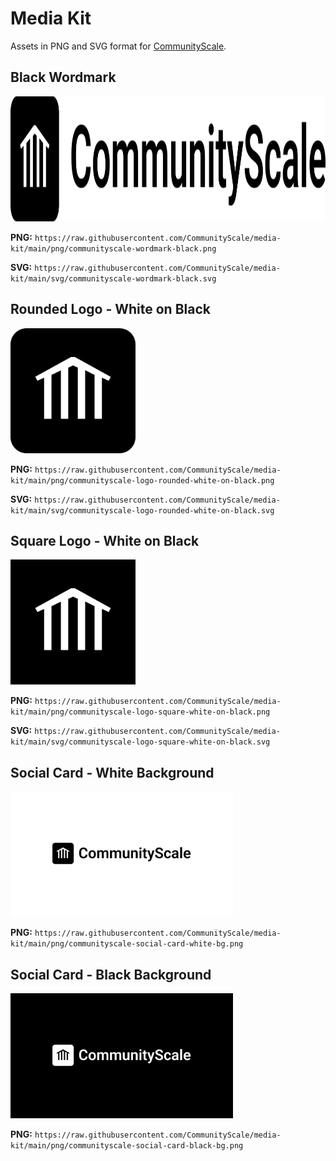 # Media Kit

Assets in PNG and SVG format for [CommunityScale](https://communityscale.com/).

## Black Wordmark
<img src="png/communityscale-wordmark-black.png" alt="CommunityScale Wordmark Black" height="200">

**PNG:** `https://raw.githubusercontent.com/CommunityScale/media-kit/main/png/communityscale-wordmark-black.png`

**SVG:** `https://raw.githubusercontent.com/CommunityScale/media-kit/main/svg/communityscale-wordmark-black.svg`

## Rounded Logo - White on Black
<img src="png/communityscale-logo-rounded-white-on-black.png" alt="CommunityScale Logo Rounded White on Black" height="200">

**PNG:** `https://raw.githubusercontent.com/CommunityScale/media-kit/main/png/communityscale-logo-rounded-white-on-black.png`

**SVG:** `https://raw.githubusercontent.com/CommunityScale/media-kit/main/svg/communityscale-logo-rounded-white-on-black.svg`

## Square Logo - White on Black
<img src="png/communityscale-logo-square-white-on-black.png" alt="CommunityScale Logo Square White on Black" height="200">

**PNG:** `https://raw.githubusercontent.com/CommunityScale/media-kit/main/png/communityscale-logo-square-white-on-black.png`

**SVG:** `https://raw.githubusercontent.com/CommunityScale/media-kit/main/svg/communityscale-logo-square-white-on-black.svg`

## Social Card - White Background
<img src="png/communityscale-social-card-white-bg.png" alt="CommunityScale Social Card White Background" height="200">

**PNG:** `https://raw.githubusercontent.com/CommunityScale/media-kit/main/png/communityscale-social-card-white-bg.png`

## Social Card - Black Background
<img src="png/communityscale-social-card-black-bg.png" alt="CommunityScale Social Card Black Background" height="200">

**PNG:** `https://raw.githubusercontent.com/CommunityScale/media-kit/main/png/communityscale-social-card-black-bg.png`